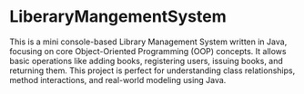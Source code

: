 # LiberaryMangementSystem
This is a mini console-based Library Management System written in Java, focusing on core Object-Oriented Programming (OOP) concepts. It allows basic operations like adding books, registering users, issuing books, and returning them. This project is perfect for understanding class relationships, method interactions, and real-world modeling using Java.
